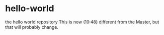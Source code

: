 # hello-world
the hello world repository
This is now (10:48) different from the Master, but that will probably change.
